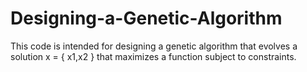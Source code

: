 # Designing-a-Genetic-Algorithm
This code is intended for designing a genetic algorithm that evolves a solution x = { x1,x2 } that maximizes a function subject to constraints.
